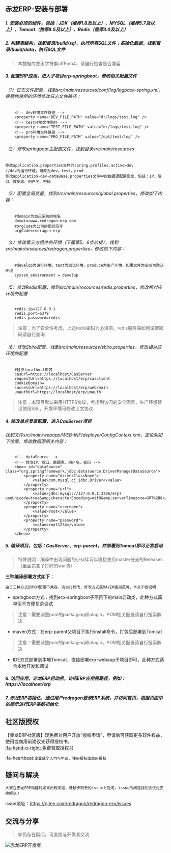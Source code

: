 ## 赤龙ERP-安装与部署

##### 1. 安装必须的组件，包括：JDK（推荐1.8及以上）、MYSQL（推荐5.7及以上）、Tomcat（推荐8.5及以上）、Redis（推荐3.0及以上）

##### 2. 构建表结构，找到目录/build/sql，执行所有SQL文件；初始化数据，找到目录/build/data，执行SQL文件
> 本数据库使用字符集utf8mb4，请自行检查是否兼容

##### 3. 配置ERP应用，进入子项目erp-springboot，修改相关配置文件

###### （1）日志文件配置，找到src/main/resources/conf/log/logback-spring.xml，根据你使用的环境修改日志文件路径：

        <!-- dev环境文件路径 -->
        <property name="DEV_FILE_PATH" value="d:/logs/test.log" />
        <!-- test环境文件路径 -->
        <property name="TEST_FILE_PATH" value="d:/logs/test.log" />
        <!-- pro环境文件路径 -->
        <property name="PRO_FILE_PATH" value="/opt/test/log" />

###### （2）修改springboot主配置文件，找到目录src/main/resources

    修改application.properties文件的spring.profiles.active=dev
    //dev为运行环境，可改为dev，test，prod
    修改application-dev-dataBase.properties文件中的数据源配置信息，包括：IP、端口、数据库、用户名、密码

###### （3）配置全局变量，找到src/main/resources/global.properties，修改如下内容：

        #domain为自己系统的域名
        domain=www.redragon-erp.com
        #orgCode为公司的组织简写
        orgCode=redragon-erp

###### （4）修改第三方组件的环境（下面第5、6步前提），找到src/main/resources/redragon.properties，修改如下内容：

        #develop为运行环境，test为测试环境，produce为生产环境，如果文件为空则为默认环境
        system_environment = develop

###### （5）修改Redis配置，找到src/main/resources/redis.properties，修改相对应环境的配置

        redis.ip=127.0.0.1
        redis.port=6379
        redis.password=redis

> 注意：为了安全性考虑，上述redis密码为必填项。redis服务端如何设置密码请自行查询

###### （6）修改Shiro配置，找到src/main/resources/shiro.properties，修改相对应环境的配置

        #替换localhost即可
        casUrl=https://localhost/CasServer
        requestUrl=https://localhost/erp/casclient
        cookieDomain=
        successUrl=https://localhost/erp/web/main
        unauthUrl=https://localhost/erp/unauth

> 注意：本项目默认采用HTTPS协议，考虑到访问的安全因素，生产环境建议使用SSL，开发环境可修改上文协议

##### 4. 修改单点登录配置，进入CasServer项目

###### 找到文件src/main/webapp/WEB-INF/deployerConfigContext.xml，定位到如下位置，修改数据源相关内容：

        <!-- dataSource -->
        <!-- 修改IP、端口、数据库、用户名、密码 -->  
        <bean id="dataSource" class="org.springframework.jdbc.datasource.DriverManagerDataSource">
            <property name="driverClassName">
                <value>com.mysql.cj.jdbc.Driver</value>
            </property>
            <property name="url">
                <value>jdbc:mysql://127.0.0.1:3306/erp?useUnicode=true&amp;characterEncoding=utf8&amp;serverTimezone=GMT%2B8</value>
            </property>
            <property name="username">
                <value>root</value>
            </property>
            <property name="password">
                <value>root1234</value>
            </property>
        </bean>

##### 5. 编译项目，包括：CasServer、erp-parent，并部署到Tomcat即可正常启动

> 特殊说明：编译中出现问题的小伙伴可以直接使用master分支的Releases（里面包含了打好的war包）

**三种编译部署方式如下：**

`由于三种方式的POM配置不兼容，请自行修改，修改方式属MAVEN使用范畴，本文不做说明`

- springboot方式：找到erp-springboot子项目下的main启动类，此种方式简单但不方便复杂调试

> 注意：需要调整pom的packaging和plugin，POM相关配置请自行搜索解决

- maven方式：在erp-parent父项目下执行install命令，打包后部署到Tomcat

> 注意：需要调整pom的packaging和plugin，POM相关配置请自行搜索解决

- IDE方式部署到本地Tomcat，直接部署erp-webapp子项目即可，此种方式适合本地开发和调试

##### 6. 访问应用，赤龙ERP启动后，访问ERP应用根路径，例如：https://localhost/erp

##### 7. 赤龙ERP初始化，通过用户redragon登录ERP系统，并访问首页，根据页面中的提示进行ERP系统初始化

## 社区版授权

【赤龙ERP社区版】现免费对用户开放“授权申请”，申请后可获取更多软件权益，使用或商用前建议先获得授权书。<br/>[:fa-hand-o-right: 免费获取授权书](https://www.redragon-erp.com/grant-community.html "免费获取授权")

:fa-heartbeat:`企业或个人均可申请，使用授权或商用授权`

## 疑问与解决

`大家在赤龙ERP构建时如果出现问题，请移步码云的issue上提问，issue的问题我们会优先安排解决！`

issue地址：https://gitee.com/redragon/redragon-erp/issues

## 交流与分享

> 如仍存在疑问，可直接与开发者交流

![赤龙ERP开发者](http://www.redragon-erp.com/images/redragon.png "赤龙ERP开发者")

